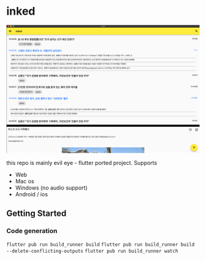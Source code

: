 # inked

![](readme/1.png)

this repo is mainly evil eye - flutter ported project.
Supports
* Web
* Mac os
* Windows (no audio support)
* Android / ios

## Getting Started

### Code generation
`flutter pub run build_runner build`
`flutter pub run build_runner build --delete-conflicting-outputs`
`flutter pub run build_runner watch`